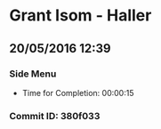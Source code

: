 # Grant Isom - Haller
## 20/05/2016 12:39
### Side Menu
 -  Time for Completion: 00:00:15

### Commit ID: 380f033
